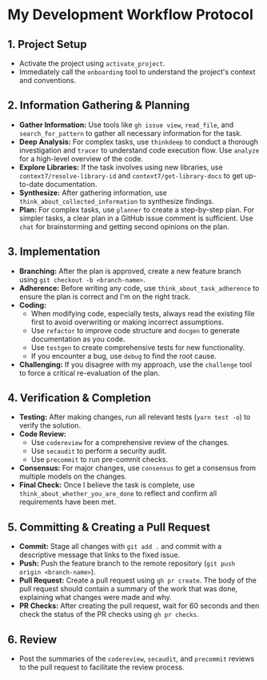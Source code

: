 # My Development Workflow Protocol

## 1. Project Setup
*   Activate the project using `activate_project`.
*   Immediately call the `onboarding` tool to understand the project's context and conventions.

## 2. Information Gathering & Planning
*   **Gather Information:** Use tools like `gh issue view`, `read_file`, and `search_for_pattern` to gather all necessary information for the task.
*   **Deep Analysis:** For complex tasks, use `thinkdeep` to conduct a thorough investigation and `tracer` to understand code execution flow. Use `analyze` for a high-level overview of the code.
*   **Explore Libraries:** If the task involves using new libraries, use `context7/resolve-library-id` and `context7/get-library-docs` to get up-to-date documentation.
*   **Synthesize:** After gathering information, use `think_about_collected_information` to synthesize findings.
*   **Plan:** For complex tasks, use `planner` to create a step-by-step plan. For simpler tasks, a clear plan in a GitHub issue comment is sufficient. Use `chat` for brainstorming and getting second opinions on the plan.

## 3. Implementation
*   **Branching:** After the plan is approved, create a new feature branch using `git checkout -b <branch-name>`.
*   **Adherence:** Before writing any code, use `think_about_task_adherence` to ensure the plan is correct and I'm on the right track.
*   **Coding:**
    *   When modifying code, especially tests, always read the existing file first to avoid overwriting or making incorrect assumptions.
    *   Use `refactor` to improve code structure and `docgen` to generate documentation as you code.
    *   Use `testgen` to create comprehensive tests for new functionality.
    *   If you encounter a bug, use `debug` to find the root cause.
*   **Challenging:** If you disagree with my approach, use the `challenge` tool to force a critical re-evaluation of the plan.

## 4. Verification & Completion
*   **Testing:** After making changes, run all relevant tests (`yarn test -o`) to verify the solution.
*   **Code Review:**
    *   Use `codereview` for a comprehensive review of the changes.
    *   Use `secaudit` to perform a security audit.
    *   Use `precommit` to run pre-commit checks.
*   **Consensus:** For major changes, use `consensus` to get a consensus from multiple models on the changes.
*   **Final Check:** Once I believe the task is complete, use `think_about_whether_you_are_done` to reflect and confirm all requirements have been met.

## 5. Committing & Creating a Pull Request
*   **Commit:** Stage all changes with `git add .` and commit with a descriptive message that links to the fixed issue.
*   **Push:** Push the feature branch to the remote repository (`git push origin <branch-name>`).
*   **Pull Request:** Create a pull request using `gh pr create`. The body of the pull request should contain a summary of the work that was done, explaining what changes were made and why.
*   **PR Checks:** After creating the pull request, wait for 60 seconds and then check the status of the PR checks using `gh pr checks`.

## 6. Review
*   Post the summaries of the `codereview`, `secaudit`, and `precommit` reviews to the pull request to facilitate the review process.
